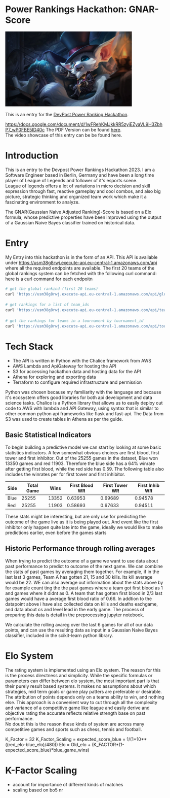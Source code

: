 # Power Rankings Hackathon: GNAR-Score
<img src="images/gentleman_gnar.webp" alt="Gentleman Gnar" width="400"/>

This is an entry for the [DevPost Power Ranking Hackathon](https://lolglobalpowerrankings.devpost.com/).

https://docs.google.com/document/d/1wFRehKMJkkRR5zyjEZyaVL9H3ZbhP7_wP0FBE5ID40c
The PDF Version can be found [here](mf-pdf-linlk.com).  
The video showcase of this entry can be be found here.
# Introduction

This is an entry to the Devpost Power Rankings Hackathon 2023. I am a Software Engineer based in Berlin, Germany and have been a long time player of League of Legends and follower of it's esports scene.  
League of legends offers a lot of variations in micro decision and skill expression through fast, reactive gameplay and cool combos, and also big picture, strategic thinking and organized team work which make it a fascinating environment to analyze.

The GNAR(Gaussian Naive Adjusted Ranking)-Score is based on a Elo formula, whose predictive properties have been 
improved using the output of a Gaussian Naive Bayes classifier trained on historical data.

# Entry
My Entry into this hackathon is in the form of an API. This API is available under 
https://usm38g8rwj.execute-api.eu-central-1.amazonaws.com/api where all the required endpoints are available. 
The first 20 teams of the global rankings system can be fetched with the following curl command:
here is a curl command for each endpoitn
```bash
# get the global rankind (first 20 teams)
curl 'https://usm38g8rwj.execute-api.eu-central-1.amazonaws.com/api/global_rankings?number_of_teams=20'

# get rankings for a list of team_ids
curl 'https://usm38g8rwj.execute-api.eu-central-1.amazonaws.com/api/team_rankings?team_ids=98767991926151025,107563714667537640,98767991853197861,100205573495116443'

# get the rankings for teams in a tournament by tournament_id
curl 'https://usm38g8rwj.execute-api.eu-central-1.amazonaws.com/api/tournament_rankings/110733838935136200'
```
<div class="page"/>

# Tech Stack
- The API is written in Python with the Chalice framework from AWS
- AWS Lambda and ApiGateway for hosting the API
- S3 for accessing hackathon data and hosting data for the API
- Athena for exploring and exporting data
- Terraform to configure required infrastructure and permission


Python was chosen because my familiarity with the language and because it's ecosystem offers good libraries for both api development and data science tasks.
Chalice is a Python library that allows us to easily deploy out code to AWS with lambda and API Gateway, using syntax that is similar to other common python api frameworks like flask and fast-api.
The Data from S3 was used to create tables in Athena as per the guide.

## Basic Statistical Indicators

To begin building a predictive model we can start by looking at some basic statistics indicators. A few somewhat obvious choices
are first blood, first tower and first inhibitor.
Out of the 25255 games in the dataset, Blue won 13350 games and red 11903. Therefore the blue side has a 64% winrate after getting first blood,
while the red side has 0.59.
The following table also includes the winrates per for first tower and first inhibitor.

| Side | Total Game | Wins  | First Blood WR | First Tower WR | First Inhib WR |
|------|------------|-------|----------------|----------------|----------------|
| Blue | 25255      | 13352 |    0.63953     | 0.69689        | 0.94578        |
| Red  | 25255      | 11903 |    0.58693     | 0.67633        | 0.94511        |

These stats might be interesting, but are only use for predicting the outcome of the game live as it is being played out. And event like the first inhibitor only happen  quite late into the game, ideally we would like to make predictions earlier, even before the games starts

## Historic Performance through rolling averages
When trying to predict the outcome of a game we want to use data about past performance to predict to outcome
of the next game. We can combine the stats of past games by averaging them together.
For example, if in the last last 3 games, Team A has gotten 21, 15 and 30 kills. Its kill average would be 22.
WE can also average out information about the stats above by for example count ting the the past games where a team got first blood as 1 and games where it didnt as 0. A team that has gotten first blood in 2/3 last games would have a average first blood ratio of 0.66.
In addtion to the datapoint above i have also collected data on kills and deaths eachgame, and data about cs and level lead in the early game.
The process of preparing this data is detail in the preprocessing jupyter notebook.

We calculate the rolling avareg over the last 6 games for all of our data points, and can use the resulting data as input in a Gaussian Naive Bayes classifier, included in the scikit-learn python library.



# Elo System

The rating system is implemented using an Elo system. The reason for this is the process directness and simplicity. While the specific formulas or parameters can differ between elo system, the most important part is that their purely result based systems. It makes no assumptions about which strategies, mid term goals or game play patters are preferable or desirable.  
The attribution of points depends only on a teams ability to win, and nothing else. This approach is a convenient way to cut through all the complexity and variance of a competitive game like league and easily derive and objective rating the accurate reflects relative strength base on past performance.  
No doubt this is the reason these kinds of system are across many competitive games and sports such as chess, tennis and football.

K_Factor = 32
K_Factor_Scaling = 
expected_score_blue = 1/(1+10**((red_elo-blue_elo)/480))
Elo = Old_elo + (K_FACTOR*(1-expected_score_blue)*blue_game_wins)

# K-Factor Scaling
- account for importance of different kinds of matches
- scaling based on bo5 nr
